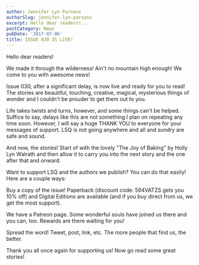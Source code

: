 ```yaml
---
author: Jennifer Lyn Parsons
authorSlug: jennifer-lyn-parsons
excerpt: Hello dear readers!...
postCategory: News
pubDate: '2017-07-06'
title: ISSUE 030 IS LIVE!
---
```

Hello dear readers!

We made it through the wilderness! Ain't no mountain high enough! We come to you with awesome news!

Issue 030, after a significant delay, is now live and ready for you to read! The stories are beautiful, touching, creative, magical, mysterious things of wonder and I couldn't be prouder to get them out to you.

Life takes twists and turns, however, and some things can't be helped. Suffice to say, delays like this are not something I plan on repeating any time soon. However, I will say a huge THANK YOU to everyone for your messages of support. LSQ is not going anywhere and all and sundry are safe and sound.

And now, the stories! Start of with the lovely "The Joy of Baking" by Holly Lyn Walrath and then allow it to carry you into the next story and the one after that and onward.

Want to support LSQ and the authors we publish? You can do that easily! Here are a couple ways:

Buy a copy of the issue! Paperback (discount code: 594VATZS gets you 10% off) and Digital Editions are available (and if you buy direct from us, we get the most support).

We have a Patreon page. Some wonderful souls have joined us there and you can, too. Rewards are there waiting for you!

Spread the word! Tweet, post, link, etc. The more people that find us, the better.

Thank you all once again for supporting us! Now go read some great stories!